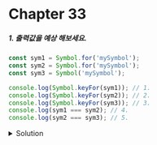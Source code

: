 # Chapter 33


<h5>1. 출력값을 예상 해보세요. </h5>

```js
const sym1 = Symbol.for('mySymbol');
const sym2 = Symbol.for('mySymbol');
const sym3 = Symbol('mySymbol');

console.log(Symbol.keyFor(sym1)); // 1.
console.log(Symbol.keyFor(sym2)); // 2.
console.log(Symbol.keyFor(sym3)); // 3.
console.log(sym1 === sym2); // 4.
console.log(sym2 === sym3); // 5.
```

<details>
  <summary>Solution</summary>
  <strong>1. mySymbol<br/>
  2. mySymbol<br/>
  3. undefined<br/>
  4. true<br/>
  5. false<br/></strong>
  <pre>
  Symbol.for 메소드
  > 검색에 성공하면 새로운 심벌 값을 생성하지 않고 검색된 심벌 값을 반환함.
  > 검색에 실패하면 인수로 전달된 키로 전역 심벌 레지스트리에 저장 후, 생성 된 심볼 값을 반환 
  Symbol.keyFor 메소드 
  > 전역 심볼 레지스트리에 저장된 심볼 값의 키를 추출
  </pre>
</details>

<br>
